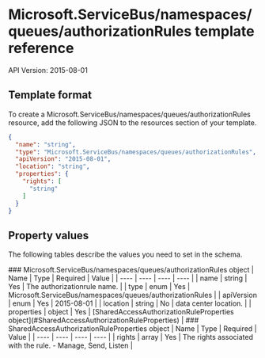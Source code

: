 # Microsoft.ServiceBus/namespaces/queues/authorizationRules template reference
API Version: 2015-08-01
## Template format

To create a Microsoft.ServiceBus/namespaces/queues/authorizationRules resource, add the following JSON to the resources section of your template.

```json
{
  "name": "string",
  "type": "Microsoft.ServiceBus/namespaces/queues/authorizationRules",
  "apiVersion": "2015-08-01",
  "location": "string",
  "properties": {
    "rights": [
      "string"
    ]
  }
}
```
## Property values

The following tables describe the values you need to set in the schema.

<a id="Microsoft.ServiceBus/namespaces/queues/authorizationRules" />
### Microsoft.ServiceBus/namespaces/queues/authorizationRules object
|  Name | Type | Required | Value |
|  ---- | ---- | ---- | ---- |
|  name | string | Yes | The authorizationrule name. |
|  type | enum | Yes | Microsoft.ServiceBus/namespaces/queues/authorizationRules |
|  apiVersion | enum | Yes | 2015-08-01 |
|  location | string | No | data center location. |
|  properties | object | Yes | [SharedAccessAuthorizationRuleProperties object](#SharedAccessAuthorizationRuleProperties) |


<a id="SharedAccessAuthorizationRuleProperties" />
### SharedAccessAuthorizationRuleProperties object
|  Name | Type | Required | Value |
|  ---- | ---- | ---- | ---- |
|  rights | array | Yes | The rights associated with the rule. - Manage, Send, Listen |

